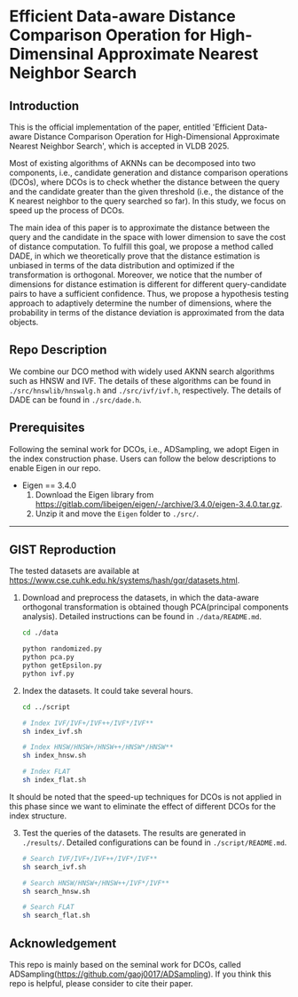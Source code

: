 # Efficient Data-aware Distance Comparison Operation for High-Dimensinal Approximate Nearest Neighbor Search

## Introduction
This is the official implementation of the paper, entitled 'Efficient Data-aware Distance Comparison Operation for High-Dimensional Approximate Nearest Neighbor Search', which is accepted in VLDB 2025.

Most of existing algorithms of AKNNs can be decomposed into two components, i.e., candidate generation and distance comparison operations (DCOs), where DCOs is to check whether the distance between the query and the candidate greater than the given threshold (i.e., the distance of the K nearest neighbor to the query searched so far). In this study, we focus on speed up the process of DCOs.

The main idea of this paper is to approximate the distance between the query and the candidate in the space with lower dimension to save the cost of distance computation. To fulfill this goal, we propose a method called DADE, in which we theoretically prove that the distance estimation is unbiased in terms of the data distribution and optimized if the transformation is orthogonal. Moreover, we notice that the number of dimensions for distance estimation is different for different query-candidate pairs to have a sufficient confidence. Thus, we propose a hypothesis testing approach to adaptively determine the number of dimensions, where the probability in terms of the distance deviation is approximated from the data objects.

<!-- We note that we have included detailed comments of our core algorithms in 
* `./src/adsampling.h`
* `./src/hnswlib/hnswalg.h`
* `./src/ivf/ivf.h` -->

## Repo Description
We combine our DCO method with widely used AKNN search algorithms such as HNSW and IVF. The details of these algorithms can be found in `./src/hnswlib/hnswalg.h` and `./src/ivf/ivf.h`, respectively. The details of DADE can be found in `./src/dade.h`.

## Prerequisites

Following the seminal work for DCOs, i.e., ADSampling, we adopt Eigen in the index construction phase. Users can follow the below descriptions to enable Eigen in our repo.

* Eigen == 3.4.0
    1. Download the Eigen library from https://gitlab.com/libeigen/eigen/-/archive/3.4.0/eigen-3.4.0.tar.gz.
    2. Unzip it and move the `Eigen` folder to `./src/`.

---
## GIST Reproduction

The tested datasets are available at https://www.cse.cuhk.edu.hk/systems/hash/gqr/datasets.html. 

1. Download and preprocess the datasets, in which the data-aware orthogonal transformation is obtained though PCA(principal components analysis). Detailed instructions can be found in `./data/README.md`.
    ```sh
    cd ./data

    python randomized.py
    python pca.py
    python getEpsilon.py
    python ivf.py
    ```

2. Index the datasets. It could take several hours. 
    ```sh
    cd ../script

    # Index IVF/IVF+/IVF++/IVF*/IVF**
    sh index_ivf.sh

    # Index HNSW/HNSW+/HNSW++/HNSW*/HNSW**
    sh index_hnsw.sh

    # Index FLAT
    sh index_flat.sh
    ```
It should be noted that the speed-up techniques for DCOs is not applied in this phase since we want to eliminate the effect of different DCOs for the index structure. 

3. Test the queries of the datasets. The results are generated in `./results/`. Detailed configurations can be found in `./script/README.md`.
    ```sh
    # Search IVF/IVF+/IVF++/IVF*/IVF**
    sh search_ivf.sh

    # Search HNSW/HNSW+/HNSW++/IVF*/IVF**
    sh search_hnsw.sh

    # Search FLAT
    sh search_flat.sh
    ```

## Acknowledgement

This repo is mainly based on the seminal work for DCOs, called ADSampling(https://github.com/gaoj0017/ADSampling). If you think this repo is helpful, please consider to cite their paper.
